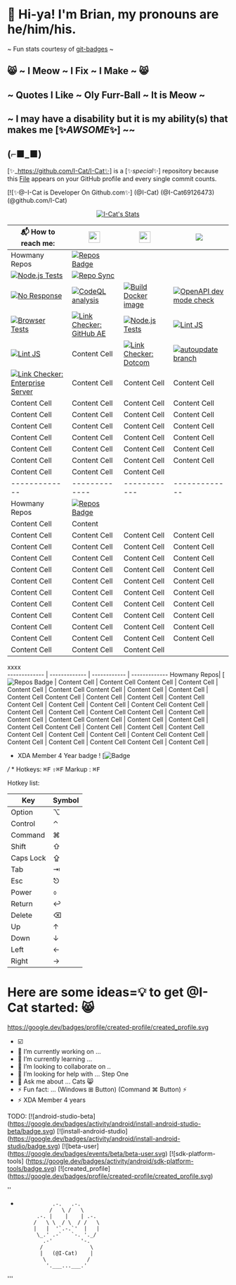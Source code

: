 # 👋 Hi-ya! I'm Brian, my pronouns are he/him/his.
~ Fun stats courtesy of [git-badges](https://pufler.dev/git-badges) ~
## 😸 ~ I Meow ~ I Fix ~ I Make ~ 😸
## ~ Quotes I Like ~ Oly Furr-Ball ~ It is Meow ~
## ~ I may have a disability but it is my ability(s) that makes me [✨_AWSOME_✨] ~~
##    (⌐■_■)
[✨_https://github.com/I-Cat/I-Cat✨] is a [✨_special_✨] repository because this [File]('https://github.com/I-Cat/I-Cat/README.md') appears on your GitHub profile and every single commit counts.

[![✨@-I-Cat is Developer On Github.com✨] (@I-Cat) (@I-Cat69126473)  (@github.com/I-Cat)
<p align="center">
  <a href="https://github.com/I-Cat Class=rich-diff-level-*">
    <img src="https://github-readme-stats.vercel.app/api?username=I-Cat&title_color=Purpple&text_color=777" alt="I-Cat's Stats" >
  </a>
</p>



📬 How to reach me: | <a href="https://linkedin.com/in/%%%%%%"> <img src="https://img.icons8.com/color/48/000000/linkedin-circled.png" width="26px"/>  | <a href="https://twitter.com/ICat69126473"> <img src="https://img.icons8.com/color/48/000000/twitter-circled.png" width="26px"/> | <img src="https://img.shields.io/badge/Made%20with-%E2%9D%A4-red.svg?colorB=11a9f7">
------------- | -------------  | ------------ | -------------
 Howmany Repos| [![Repos Badge](https://badges.pufler.dev/repos/I-Cat)](https://badges.pufler.dev)
  | [![Node.js Tests](https://github.com/I-Cat/docs/actions/workflows/test.yml/badge.svg?branch=I-Cat-patch-1)](https://github.com/I-Cat/docs/actions/workflows/test.yml)  | [![Repo Sync](https://github.com/I-Cat/docs/actions/workflows/repo-sync.yml/badge.svg)](https://github.com/I-Cat/docs/actions/workflows/repo-sync.yml)
[![No Response](https://github.com/I-Cat/docs/actions/workflows/no-response.yaml/badge.svg)](https://github.com/I-Cat/docs/actions/workflows/no-response.yaml)  | [![CodeQL analysis](https://github.com/I-Cat/docs/actions/workflows/codeql.yml/badge.svg)](https://github.com/I-Cat/docs/actions/workflows/codeql.yml)  | [![Build Docker image](https://github.com/I-Cat/docs/actions/workflows/build-docker-image.yml/badge.svg)](https://github.com/I-Cat/docs/actions/workflows/build-docker-image.yml)  | [![OpenAPI dev mode check](https://github.com/I-Cat/docs/actions/workflows/openapi-schema-check.yml/badge.svg)](https://github.com/I-Cat/docs/actions/workflows/openapi-schema-check.yml)
[![Browser Tests](https://github.com/I-Cat/docs/actions/workflows/browser-test.yml/badge.svg)](https://github.com/I-Cat/docs/actions/workflows/browser-test.yml)  | [![Link Checker: GitHub AE](https://github.com/I-Cat/docs/actions/workflows/link-check-ghae.yml/badge.svg)](https://github.com/I-Cat/docs/actions/workflows/link-check-ghae.yml)  | [![Node.js Tests](https://github.com/I-Cat/docs/actions/workflows/test.yml/badge.svg)](https://github.com/I-Cat/docs/actions/workflows/test.yml)  | [![Lint JS](https://github.com/I-Cat/docs/actions/workflows/js-lint.yml/badge.svg)](https://github.com/I-Cat/docs/actions/workflows/js-lint.yml)
[![Lint JS](https://github.com/I-Cat/docs/actions/workflows/js-lint.yml/badge.svg)](https://github.com/I-Cat/docs/actions/workflows/js-lint.yml)  | Content Cell  | [![Link Checker: Dotcom](https://github.com/I-Cat/docs/actions/workflows/link-check-dotcom.yml/badge.svg)](https://github.com/I-Cat/docs/actions/workflows/link-check-dotcom.yml)  | [![autoupdate branch](https://github.com/I-Cat/docs/actions/workflows/autoupdate-branch.yml/badge.svg)](https://github.com/I-Cat/docs/actions/workflows/autoupdate-branch.yml)|
[![Link Checker: Enterprise Server](https://github.com/I-Cat/docs/actions/workflows/link-check-ghes.yml/badge.svg)](https://github.com/I-Cat/docs/actions/workflows/link-check-ghes.yml)  | Content Cell  | Content Cell  | Content Cell
Content Cell  | Content Cell  | Content Cell  | Content Cell
Content Cell  | Content Cell  | Content Cell  | Content Cell
Content Cell  | Content Cell  | Content Cell  | Content Cell
Content Cell  | Content Cell  | Content Cell  | Content Cell
Content Cell  | Content Cell  | Content Cell  | Content Cell
Content Cell  | Content Cell  | Content Cell  | Content Cell
Content Cell  | Content Cell  | Content Cell  | <img src="">  
------------- | -------------  | ------------ | -------------
 Howmany Repos| [![Repos Badge]()]($)
  | Content Cell  | Content
Content Cell  | Content Cell  | Content Cell  | Content Cell
Content Cell  | Content Cell  | Content Cell  | Content Cell
Content Cell  | Content Cell  | Content Cell  | Content Cell
Content Cell  | Content Cell  | Content Cell  | Content Cell
Content Cell  | Content Cell  | Content Cell  | Content Cell
Content Cell  | Content Cell  | Content Cell  | Content Cell
Content Cell  | Content Cell  | Content Cell  | Content Cell
Content Cell  | Content Cell  | Content Cell  | Content Cell
Content Cell  | Content Cell  | Content Cell  | Content Cell
Content Cell  | Content Cell  | Content Cell  | Content Cell
Content Cell  | Content Cell  | Content Cell  | <img src="">
xxxx  
------------- | -------------  | ------------ | -------------
 Howmany Repos| [![Repos Badge](*)
  | Content Cell  | Content Cell
Content Cell  | Content Cell  | Content Cell  | Content Cell
Content Cell  | Content Cell  | Content Cell  | Content Cell
Content Cell  | Content Cell  | Content Cell  | Content Cell
Content Cell  | Content Cell  | Content Cell  | Content Cell
Content Cell  | Content Cell  | Content Cell  | Content Cell
Content Cell  | Content Cell  | Content Cell  | Content Cell
Content Cell  | Content Cell  | Content Cell  | Content Cell
Content Cell  | Content Cell  | Content Cell  | Content Cell
Content Cell  | Content Cell  | Content Cell  | Content Cell
Content Cell  | Content Cell  | Content Cell  | Content Cell
Content Cell  | Content Cell  |
+ XDA Member 4 Year badge !
[![Badge](https://forum.xda-developers.com/data/achievements/icons/0/163.jpg?1612880544)

*/*
*
Hotkeys:
<kbd>⌘F</kbd>
<kbd>⇧⌘F</kbd>
Markup : <kbd>⌘F</kbd>

Hotkey list:

| Key | Symbol |
| --- | --- |
| Option | ⌥ |
| Control | ⌃ |
| Command | ⌘ |
| Shift | ⇧ |
| Caps Lock | ⇪ |
| Tab | ⇥ |
| Esc | ⎋ |
| Power | ⌽ |
| Return | ↩ |
| Delete | ⌫ |
| Up | ↑ |
| Down | ↓ |
| Left | ← |
| Right | → |

# Here are some ideas=💡  to get @I-Cat started: 😸

https://google.dev/badges/profile/created-profile/created_profile.svg
+ ☑️
+ 🔭 I’m currently working on ... 
+ 🌱 I’m currently learning ...
+ 👯 I’m looking to collaborate on ..
+ 🤔 I’m looking for help with ...  Step One
+ 💬 Ask me about ...   Cats 😸
+ ⚡ Fun fact: ... (Windows ⊞ Button) (Command ⌘ Button) ⚡
+ ⚡ XDA Member 4 years

TODO:
[![android-studio-beta] (https://google.dev/badges/activity/android/install-android-studio-beta/badge.svg)
[![install-android-studio] (https://google.dev/badges/activity/android/install-android-studio/badge.svg)
[![beta-user] (https://google.dev/badges/events/beta/beta-user.svg)
[![sdk-platform-tools] (https://google.dev/badges/activity/android/sdk-platform-tools/badge.svg)
[![created_profile] (https://google.dev/badges/profile/created-profile/created_profile.svg)

''
*                .-.   .-.
                /   \ /   \ 
            .-. |    |    | .-.
           /   \ \  / \  / /   \
           |   |  '`.-.`'  |   |
            \_.' .-`   `-. '._/
              .-'         '-.
             /               \
             |   (@I-Cat)    |
              \             /
               '.___...___.'
              
              
'''

